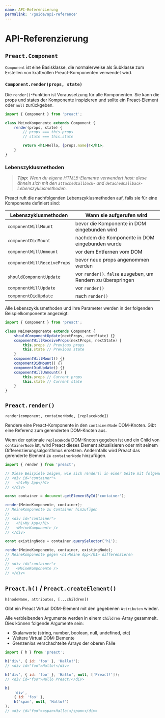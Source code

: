 ```yaml
---
name: API-Referenzierung
permalink: '/guide/api-reference'
---
```


# API-Referenzierung

## `Preact.Component`

`Component` ist eine Basisklasse, die normalerweise als Subklasse zum Erstellen von kraftvollen Preact-Komponenten verwendet wird.

### `Component.render(props, state)`

Die `render()`-Funktion ist Voraussetzung für alle Komponenten. Sie kann die props und states der Komponente inspizieren und sollte ein Preact-Element oder `null` zurückgeben.

```jsx
import { Component } from 'preact';

class MeineKomponente extends Component {
	render(props, state) {
		// props === this.props
		// state === this.state

		return <h1>Hello, {props.name}!</h1>;
	}
}
```

### Lebenszyklusmethoden

> _**Tipp:** Wenn du eigene HTML5-Elemente verwendert hast: diese ähneln sich mit den `attachedCallback`- und `detachedCallback`-Lebenszyklusmethoden._

Preact ruft die nachfolgenden Lebenszyklusmethoden auf, falls sie für eine Komponente definiert sind:

| Lebenszyklusmethoden        | Wann sie aufgerufen wird                             				 |
|-----------------------------|--------------------------------------------------------------|
| `componentWillMount`        | bevor die Komponente in DOM eingebunden wird					   |
| `componentDidMount`         | nachdem die Komponente in DOM eingebunden wurde 					 |
| `componentWillUnmount`      | vor dem Entfernen vom  DOM	                      					 |
| `componentWillReceiveProps` | bevor neue props angenommen werden                 					 |
| `shouldComponentUpdate`     | vor `render()`. `false` ausgeben, um Rendern zu überspringen |
| `componentWillUpdate`       | vor `render()`                                               |
| `componentDidUpdate`        | nach `render()`                                  						 |

Alle Lebenszyklusmethoden und ihre Parameter werden in der folgenden Beispielkomponente angezeigt:

```js
import { Component } from 'preact';

class MeineKomponente extends Component {
	shouldComponentUpdate(nextProps, nextState) {}
	componentWillReceiveProps(nextProps, nextState) {
		this.props // Previous props
		this.state // Previous state
	}
	componentWillMount() {}
	componentDidMount() {}
	componentDidUpdate() {}
	componentWillUnmount() {
		this.props // Current props
		this.state // Current state
	}
}
```

## `Preact.render()`

`render(component, containerNode, [replaceNode])`

Rendere eine Preact-Komponente in den `containerNode` DOM-Knoten. Gibt eine Referenz zum gerenderten DOM-Knoten aus.

Wenn der optionale `replaceNode` DOM-Knoten gegeben ist und ein Child von `containerNode` ist, wird Preact dieses Element aktualisieren oder mit seinem Differenzierungsalgorithmus ersetzen. Andernfalls wird Preact das gerenderte Element zu `containerNode` hinzufügen.

```js
import { render } from 'preact';

// Diese Beispiele zeigen, wie sich render() in einer Seite mit folgendem Inhalt verhält:
// <div id="container">
//   <h1>My App</h1>
// </div>

const container = document.getElementById('container');

render(MeineKomponente, container);
// MeineKomponente zu Container hinzufügen
//
// <div id="container">
//   <h1>My App</h1>
//   <MeineKomponente />
// </div>

const existingNode = container.querySelector('h1');

render(MeineKomponente, container, existingNode);
// MeineKomponente gegen <h1>Meine App</h1> differenzieren
//
// <div id="container">
//   <MeineKomponente />
// </div>
```

## `Preact.h()` / `Preact.createElement()`

`h(nodeName, attributes, [...children])`

Gibt ein Preact Virtual DOM-Element mit den gegebenen `Attributen` wieder.

Alle verbleibenden Argumente werden in einem `Children`-Array gesammelt. Dies können folgende Argumente sein:

- Skalarwerte (string, number, boolean, null, undefined, etc)
- Weitere Virtual DOM-Elemente
- Grenzenlos verschachtelte Arrays der oberen Fälle

```js
import { h } from 'preact';

h('div', { id: 'foo' }, 'Hallo!');
// <div id="foo">Hallo!</div>

h('div', { id: 'foo' }, 'Hallo', null, ['Preact!']);
// <div id="foo">Hallo Preact!</div>

h(
	'div',
	{ id: 'foo' },
	h('span', null, 'Hallo!')
);
// <div id="foo"><span>Hallo!</span></div>
```
